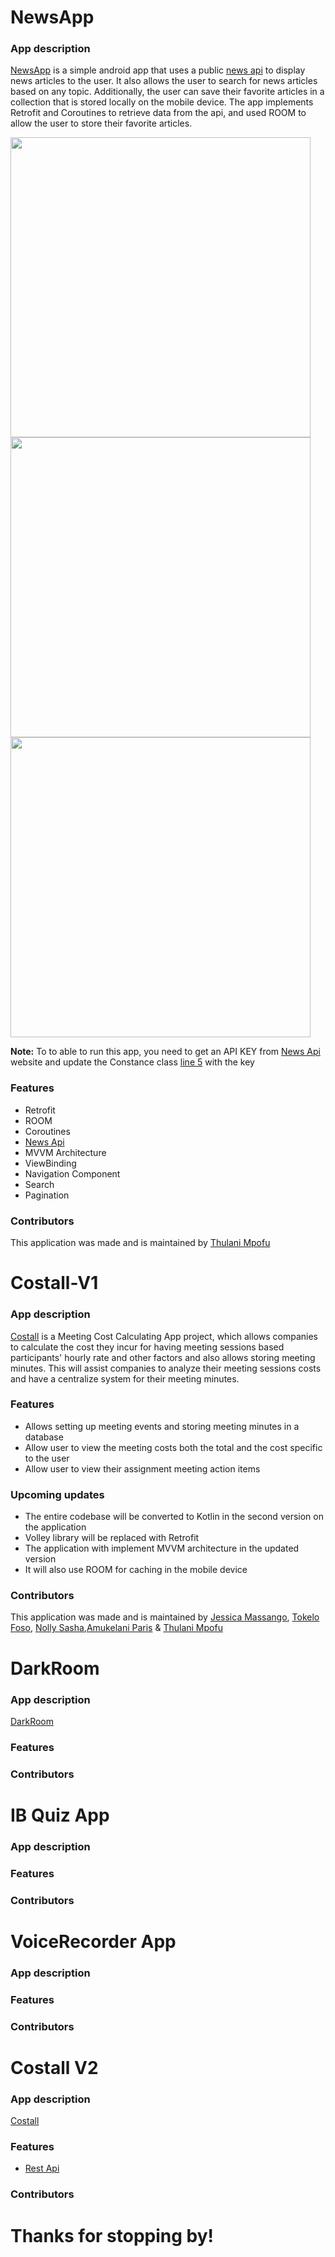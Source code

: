 #  NewsApp

### App description

[NewsApp](https://github.com/TOLANY-LANNIE/News-App) is a simple android app that uses a public [news api](https://newsapi.org) to display news articles to the user. It also allows the user to search for news articles based on any topic. Additionally, the user can save their favorite articles in a collection that is stored locally on the mobile device. The app implements Retrofit and Coroutines to retrieve data from the api, and used ROOM to allow the user to store their favorite articles.

<img src="https://github.com/TOLANY-LANNIE/News-App/blob/main/screenshots/breaking%20news.gif" height="480">  <img src="https://github.com/TOLANY-LANNIE/News-App/blob/main/screenshots/search.gif" height="480">  <img src="https://github.com/TOLANY-LANNIE/News-App/blob/main/screenshots/article.gif" height="480">

**Note:** To to able to run this app, you need to get an API KEY from [News Api](https://newsapi.org) website and update the Constance class [line 5](https://github.com/TOLANY-LANNIE/News-App/blob/main/app/src/main/java/com/tolanylannie/newsapp/util/Constants.kt) with the key
### Features
   - Retrofit
   - ROOM
   - Coroutines
   - [News Api](https://newsapi.org)
   - MVVM Architecture
   - ViewBinding
   - Navigation Component
   - Search
   - Pagination 
   

### Contributors
This application was made and is maintained by [Thulani Mpofu](https://github.com/TOLANY-LANNIE)

# Costall-V1

### App description
[Costall](https://github.com/TOLANY-LANNIE/Costall-Meeting-Ledger-App) is a Meeting Cost Calculating App project, which allows companies to calculate the cost they incur for having meeting sessions based participants' hourly rate and other factors and also allows storing meeting minutes. This will assist companies to analyze their meeting sessions costs and have a centralize system for their meeting minutes.
### Features
 - Allows setting up meeting events and storing meeting minutes in a database
 - Allow user to view the meeting costs both the total and the cost specific to the user
 - Allow user to view their assignment meeting action items

### Upcoming updates
 - The entire codebase will be converted to Kotlin in the second version on the application
 - Volley library will be replaced with Retrofit
 - The application with implement MVVM architecture in the updated version
 - It will also use ROOM for caching in the mobile device

### Contributors
This application was made and is maintained by [Jessica Massango](https://github.com/Jessie116), [Tokelo Foso](https://github.com/slickster23), [Nolly Sasha](https://github.com/nsnko3),[Amukelani Paris](https://github.com/AmukelaniParis) & [Thulani Mpofu](https://github.com/TOLANY-LANNIE)

# DarkRoom

### App description
[DarkRoom](https://github.com/TOLANY-LANNIE/DarkRoom)
### Features
### Contributors


# IB Quiz App

### App description
### Features
### Contributors

# VoiceRecorder App

### App description
### Features
### Contributors

# Costall V2
### App description
[Costall](https://github.com/TOLANY-LANNIE/Costall-Meeting-Ledger-App)
### Features
 - [Rest Api](https://github.com/TOLANY-LANNIE/Costall-Meeting-Ledger-REST-API)
### Contributors



# Thanks for stopping by!
